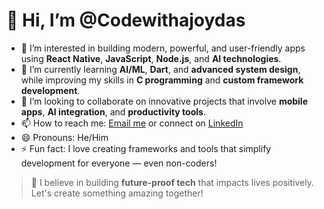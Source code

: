 # 👋 Hi, I’m @Codewithajoydas

- 👀 I’m interested in building modern, powerful, and user-friendly apps using **React Native**, **JavaScript**, **Node.js**, and **AI technologies**.
- 🌱 I’m currently learning **AI/ML**, **Dart**, and **advanced system design**, while improving my skills in **C programming** and **custom framework development**.
- 💞️ I’m looking to collaborate on innovative projects that involve **mobile apps**, **AI integration**, and **productivity tools**.
- 📫 How to reach me: [Email me](mailto:codewithajoydas@gmail.com) or connect on [LinkedIn](https://www.linkedin.com/in/codewithajoydas)
- 😄 Pronouns: He/Him
- ⚡ Fun fact: I love creating frameworks and tools that simplify development for everyone — even non-coders!

> 🚀 I believe in building **future-proof tech** that impacts lives positively. Let's create something amazing together!
